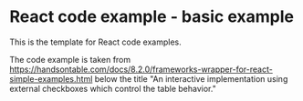 # React code example - basic example

This is the template for React code examples.

The code example is taken from https://handsontable.com/docs/8.2.0/frameworks-wrapper-for-react-simple-examples.html below the title "An interactive implementation using external checkboxes which control the table behavior."